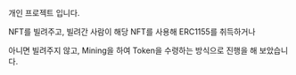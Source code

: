 개인 프로젝트 입니다.

NFT를 빌려주고, 빌려간 사람이 해당 NFT를 사용해 ERC1155를 취득하거나

아니면 빌려주지 않고, Mining을 하여 Token을 수령하는 방식으로 진행을 해 보았습니다.
